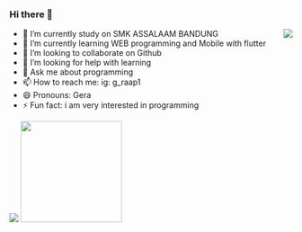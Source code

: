 ### Hi there 👋
<img src="https://user-images.githubusercontent.com/5713670/87202985-820dcb80-c2b6-11ea-9f56-7ec461c497c3.gif" align="right">

- 🔭 I’m currently study on SMK ASSALAAM BANDUNG 
- 🌱 I’m currently learning WEB programming and Mobile with flutter
- 👯 I’m looking to collaborate on Github
- 🤔 I’m looking for help with learning
- 💬 Ask me about programming
- 📫 How to reach me: ig: g_raap1
- 😄 Pronouns: Gera
- ⚡ Fun fact: i am very interested in programming

<p>
    <img src="https://github-readme-stats.vercel.app/api?username=GeraAnggaraPutra&hide=contribs,prs&show_icons=true&hide_border=true&title_color=000" />
    <img src="https://github-readme-stats.vercel.app/api/top-langs/?username=GeraAnggaraPutra&layout=compact" height=180 />
</p>

